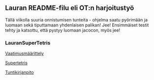 ## Lauran README-filu eli OT:n harjoitustyö

Tällä viikolla suuria onnistumisen tunteita - ohjelma saatu pyörimään ja luomaan sekä tiputtamaan yhdenlaisen palikan! Jee!
Ensimmäiset testit tehty ja katsottu, että pystyy luomaan jacocon, myös jee!

### LauranSuperTetris
[Vaatimusmäärittely](https://github.com/LauraACodes/ot-harjoitustyo/tree/master/dokumentaatio/vaatimusmaarittely.md)

[Supertetris](https://github.com/LauraACodes/ot-harjoitustyo/tree/master/LaurasSuperTetris)

[Tuntikirjanpito](https://github.com/LauraACodes/ot-harjoitustyo/tree/master/dokumentaatio/tuntikirjanpito.md)

